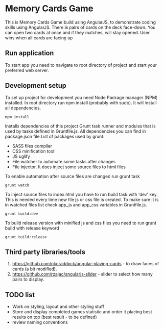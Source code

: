 # Memory Cards Game #

This is Memory Cards Game build using AngularJS, to demonstrate coding skills using AngularJS.
There is pairs of cards on the deck face-down. You can open two cards at once and if they matches, will stay opened. User wins when all cards are facing up 
 
## Run application ##

To start app you need to navigate to root directory of project and start your preferred web server.

## Development setup ##

To set up project for development you need Node Package manager (NPM) installed.
In root directory run npm install (probably with sudo). It will install all dependencies.

 ```
 npm install 
 ```
 
Installs dependencies of this project Grunt task runner and modules that is used by tasks defined in Gruntfile.js. All dependencies you can find in package.json file List of packages used by grunt:

* SASS files compiler
* CSS minification tool
* JS uglify
* File watcher to automate some tasks after changes
* File injector. It does inject some source files to html files

To enable automation after source files are changed run grunt task

```
grunt watch
```

To inject source files to index.html you have to run build task with 'dev' key. This is needed every time new file js or css file is created. To make sure it is in watched files list check app_js and app_css variables in Gruntfile.js.

```
grunt build:dev
```

To build release version with minified js and css files you need to run grunt build with release keyword

```
grunt build:release
```

## Third party libraries/tools ##

1. https://github.com/nkcraddock/angular-playing-cards - to draw faces of cards (a bit modified).
2. https://github.com/rzajac/angularjs-slider - slider to select how many pairs to display.

## TODO list ##

* Work on styling, layout and other styling stuff
* Store and display completed games statistic and order it placing best results on top (best result - to be defined)
* review naming conventions 

